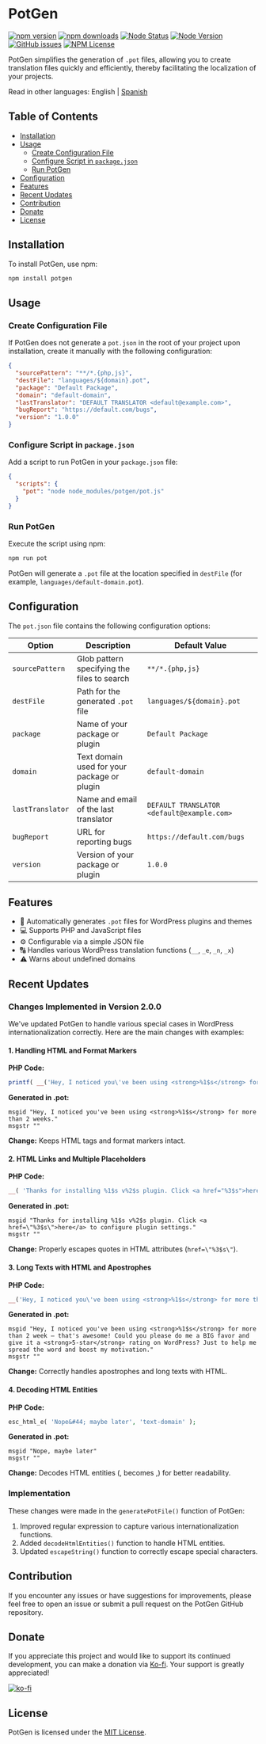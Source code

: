 # PotGen

[![npm version](https://img.shields.io/npm/v/potgen.svg)](https://npmjs.org/package/potgen)
[![npm downloads](https://img.shields.io/npm/dm/potgen.svg)](https://npmjs.org/package/potgen)
[![Node Status](https://github.com/fremmede/potgen/actions/workflows/ci.yml/badge.svg)](https://github.com/fremmede/potgen/actions/workflows/node.js.yml)
[![Node Version](https://img.shields.io/node/v/potgen.svg)](https://npmjs.org/package/potgen)
[![GitHub issues](https://img.shields.io/github/issues/fremmede/potgen)](https://github.com/fremmede/potgen/issues)
[![NPM License](https://img.shields.io/npm/l/potgen)](https://npmjs.org/package/potgen)

PotGen simplifies the generation of `.pot` files, allowing you to create translation files quickly and efficiently, thereby facilitating the localization of your projects.

Read in other languages: English | [Spanish](./README_es-ES.md)

## Table of Contents

- [Installation](#installation)
- [Usage](#usage)
  - [Create Configuration File](#create-configuration-file)
  - [Configure Script in `package.json`](#configure-script-in-packagejson)
  - [Run PotGen](#run-potgen)
- [Configuration](#configuration)
- [Features](#features)
- [Recent Updates](#recent-updates)
- [Contribution](#contribution)
- [Donate](#donate) 
- [License](#license)



## Installation

To install PotGen, use npm:

```bash
npm install potgen
```

## Usage

### Create Configuration File

If PotGen does not generate a `pot.json` in the root of your project upon installation, create it manually with the following configuration:

```json
{
  "sourcePattern": "**/*.{php,js}",
  "destFile": "languages/${domain}.pot",
  "package": "Default Package",
  "domain": "default-domain",
  "lastTranslator": "DEFAULT TRANSLATOR <default@example.com>",
  "bugReport": "https://default.com/bugs",
  "version": "1.0.0"
}
```

### Configure Script in `package.json`

Add a script to run PotGen in your `package.json` file:

```json
{
  "scripts": {
    "pot": "node node_modules/potgen/pot.js"
  }
}
```

### Run PotGen

Execute the script using npm:

```bash
npm run pot
```

PotGen will generate a `.pot` file at the location specified in `destFile` (for example, `languages/default-domain.pot`).

## Configuration

The `pot.json` file contains the following configuration options:

| Option           | Description                                             | Default Value                               |
|------------------|---------------------------------------------------------|---------------------------------------------|
| `sourcePattern`  | Glob pattern specifying the files to search             | `**/*.{php,js}`                             |
| `destFile`       | Path for the generated `.pot` file                      | `languages/${domain}.pot`                   |
| `package`        | Name of your package or plugin                          | `Default Package`                           |
| `domain`         | Text domain used for your package or plugin             | `default-domain`                            |
| `lastTranslator` | Name and email of the last translator                   | `DEFAULT TRANSLATOR <default@example.com>`  |
| `bugReport`      | URL for reporting bugs                                  | `https://default.com/bugs`                  |
| `version`        | Version of your package or plugin                       | `1.0.0`                                     |

## Features

- 🚀 Automatically generates `.pot` files for WordPress plugins and themes
- 💻 Supports PHP and JavaScript files
- ⚙️ Configurable via a simple JSON file
- 🔠 Handles various WordPress translation functions (`__`, `_e`, `_n`, `_x`)
- ⚠️ Warns about undefined domains

## Recent Updates

### Changes Implemented in Version 2.0.0

We've updated PotGen to handle various special cases in WordPress internationalization correctly. Here are the main changes with examples:

#### 1. Handling HTML and Format Markers

**PHP Code:**
```php
printf( __('Hey, I noticed you\'ve been using <strong>%1$s</strong> for more than 2 weeks.', 'text-domain'), 'WooCommerce' );
```

**Generated in .pot:**
```
msgid "Hey, I noticed you've been using <strong>%1$s</strong> for more than 2 weeks."
msgstr ""
```

**Change:** Keeps HTML tags and format markers intact.

#### 2. HTML Links and Multiple Placeholders

**PHP Code:**
```php
__( 'Thanks for installing %1$s v%2$s plugin. Click <a href="%3$s">here</a> to configure plugin settings.', 'text-domain' )
```

**Generated in .pot:**
```
msgid "Thanks for installing %1$s v%2$s plugin. Click <a href=\"%3$s\">here</a> to configure plugin settings."
msgstr ""
```

**Change:** Properly escapes quotes in HTML attributes (`href=\"%3$s\"`).

#### 3. Long Texts with HTML and Apostrophes

**PHP Code:**
```php
__('Hey, I noticed you\'ve been using <strong>%1$s</strong> for more than 2 week – that's awesome! Could you please do me a BIG favor and give it a <strong>5-star</strong> rating on WordPress? Just to help me spread the word and boost my motivation.', 'text-domain')
```

**Generated in .pot:**
```
msgid "Hey, I noticed you've been using <strong>%1$s</strong> for more than 2 week – that's awesome! Could you please do me a BIG favor and give it a <strong>5-star</strong> rating on WordPress? Just to help me spread the word and boost my motivation."
msgstr ""
```

**Change:** Correctly handles apostrophes and long texts with HTML.

#### 4. Decoding HTML Entities

**PHP Code:**
```php
esc_html_e( 'Nope&#44; maybe later', 'text-domain' );
```

**Generated in .pot:**
```
msgid "Nope, maybe later"
msgstr ""
```

**Change:** Decodes HTML entities (&#44; becomes ,) for better readability.

### Implementation

These changes were made in the `generatePotFile()` function of PotGen:

1. Improved regular expression to capture various internationalization functions.
2. Added `decodeHtmlEntities()` function to handle HTML entities.
3. Updated `escapeString()` function to correctly escape special characters.

## Contribution

If you encounter any issues or have suggestions for improvements, please feel free to open an issue or submit a pull request on the PotGen GitHub repository.

## Donate

If you appreciate this project and would like to support its continued development, you can make a donation via [Ko-fi](https://ko-fi.com/fremmede). Your support is greatly appreciated!

[![ko-fi](https://ko-fi.com/img/githubbutton_sm.svg)](https://ko-fi.com/J3J710SIW5)

## License

PotGen is licensed under the [MIT License](https://opensource.org/licenses/MIT).